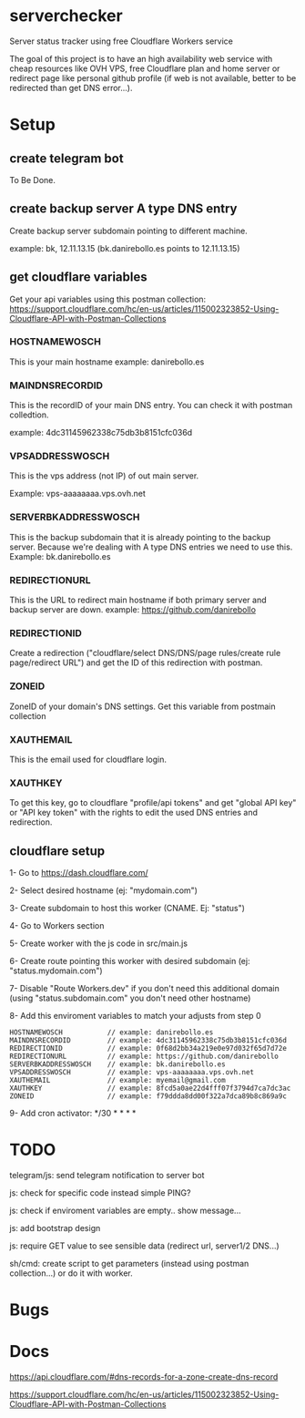 # serverchecker
Server status tracker using free Cloudflare Workers service

The goal of this project is to have an high availability web service with cheap resources like OVH VPS, free Cloudflare plan and home server or redirect page like personal github profile (if web is not available, better to be redirected than get DNS error...). 

# Setup
## create telegram bot
To Be Done.

## create backup server A type DNS entry 
Create backup server subdomain pointing to different machine.

example: bk, 12.11.13.15 (bk.danirebollo.es points to 12.11.13.15)

## get cloudflare variables

Get your api variables using this postman collection: https://support.cloudflare.com/hc/en-us/articles/115002323852-Using-Cloudflare-API-with-Postman-Collections 
### HOSTNAMEWOSCH
This is your main hostname
example: danirebollo.es

### MAINDNSRECORDID
This is the recordID of your main DNS entry. You can check it with postman colledtion.

example: 4dc31145962338c75db3b8151cfc036d

### VPSADDRESSWOSCH
This is the vps address (not IP) of out main server.

Example: vps-aaaaaaaa.vps.ovh.net
### SERVERBKADDRESSWOSCH
This is the backup subdomain that it is already pointing to the backup server.
Because we're dealing with A type DNS entries we need to use this.
Example: bk.danirebollo.es

### REDIRECTIONURL          
This is the URL to redirect main hostname if both primary server and backup server are down.
example: https://github.com/danirebollo

### REDIRECTIONID
Create a redirection ("cloudflare/select DNS/DNS/page rules/create rule page/redirect URL") and get the ID of this redirection with postman.

### ZONEID
ZoneID of your domain's DNS settings. Get this variable from postmain collection

### XAUTHEMAIL
This is the email used for cloudflare login.

### XAUTHKEY
To get this key, go to cloudflare "profile/api tokens" and get "global API key" or "API key token" with the rights to edit the used DNS entries and redirection.
## cloudflare setup

1- Go to https://dash.cloudflare.com/

2- Select desired hostname (ej: "mydomain.com")

3- Create subdomain to host this worker (CNAME. Ej: "status")

4- Go to Workers section

5- Create worker with the js code in src/main.js

6- Create route pointing this worker with desired subdomain (ej: "status.mydomain.com")

7- Disable "Route Workers.dev" if you don't need this additional domain (using "status.subdomain.com" you don't need other hostname)

8- Add this enviroment variables to match your adjusts from step 0
```
HOSTNAMEWOSCH           // example: danirebollo.es
MAINDNSRECORDID         // example: 4dc31145962338c75db3b8151cfc036d
REDIRECTIONID           // example: 0f68d2bb34a219e0e97d032f65d7d72e
REDIRECTIONURL          // example: https://github.com/danirebollo
SERVERBKADDRESSWOSCH    // example: bk.danirebollo.es
VPSADDRESSWOSCH         // example: vps-aaaaaaaa.vps.ovh.net
XAUTHEMAIL              // example: myemail@gmail.com
XAUTHKEY                // example: 8fcd5a0ae22d4fff07f3794d7ca7dc3ac
ZONEID                  // example: f79ddda8dd00f322a7dca89b8c869a9c
```

9-  Add cron activator: 
*/30 * * * *


# TODO
telegram/js: send telegram notification to server bot

js: check for specific code instead simple PING?

js: check if enviroment variables are empty.. show message...

js: add bootstrap design

js: require GET value to see sensible data (redirect url, server1/2 DNS...)

sh/cmd: create script to get parameters (instead using postman collection...) or do it with worker.
# Bugs

# Docs
https://api.cloudflare.com/#dns-records-for-a-zone-create-dns-record

https://support.cloudflare.com/hc/en-us/articles/115002323852-Using-Cloudflare-API-with-Postman-Collections

